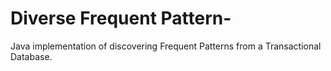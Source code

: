 # Diverse Frequent Pattern-

Java implementation of discovering Frequent Patterns from a Transactional Database.
